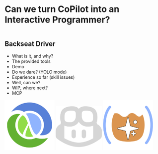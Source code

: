 <div class="slide">

# Can we turn CoPilot into an Interactive Programmer?


<div class="row">
<div class="column col-6">

## Backseat Driver

- What is it, and why?
- The provided tools
- Demo
- Do we dare? (YOLO mode)
- Experience so far (skill issues)
- Well, can we?
- WIP, where next?
- MCP

</div>

<div class="column col-6 icon-gallery vcenter">
<img src="images/clj.png" height=160>
<img src="images/copilot-icon-light.png" height=140>
<img src="images/backseat-driver-icon.png" height=160>
</div>

</div>
